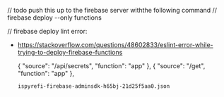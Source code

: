 // todo push this up to the firebase server withthe following command
  // firebase deploy --only functions

// firebase deploy lint error:
* https://stackoverflow.com/questions/48602833/eslint-error-while-trying-to-deploy-firebase-functions



  {
        "source": "/api/secrets",
        "function": "app"
      },
      {
        "source": "/get",
        "function": "app"
      },

      ispyrefi-firebase-adminsdk-h65bj-21d25f5aa0.json